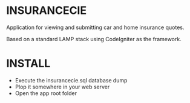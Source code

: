 # INSURANCECIE
Application for viewing and submitting car and home insurance quotes.

Based on a standard LAMP stack using CodeIgniter as the framework.

# INSTALL
- Execute the insurancecie.sql database dump
- Plop it somewhere in your web server
- Open the app root folder
